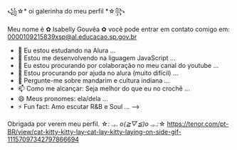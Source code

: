 ꧁☆*  oi galerinha do meu perfil *☆꧂

Meu nome é ✿ Isabelly Gouvêa ✿
você pode entrar em contato comigo em: 0000109215839xsp@al.educacao.sp.gov.br

- 🔭 Eu estou estudando na Alura ...
- 🌱 Estou me desenvolvendo na liguagem JavaScript ...
- 👯 Eu estou procurando por colaboração no meu canal do youtube ...
- 🤔 Estou procurando por ajuda no alura (muito difícil) ...
- 💬 Pergunte-me sobre mandarim e cultura indiana ...
- 📫 Como me alcançar: Seja melhor do que eu no crochê ...
- 😄 Meus pronomes: ela/dela ...
- ⚡ Fun fact: Amo escutar R&B e Soul ...
-->

Obrigada por verem meu perfil.
☆*: .｡. o(≧▽≦)o .｡.:*☆
https://tenor.com/pt-BR/view/cat-kitty-kitty-lay-cat-lay-kitty-laying-on-side-gif-11157097342797866694
